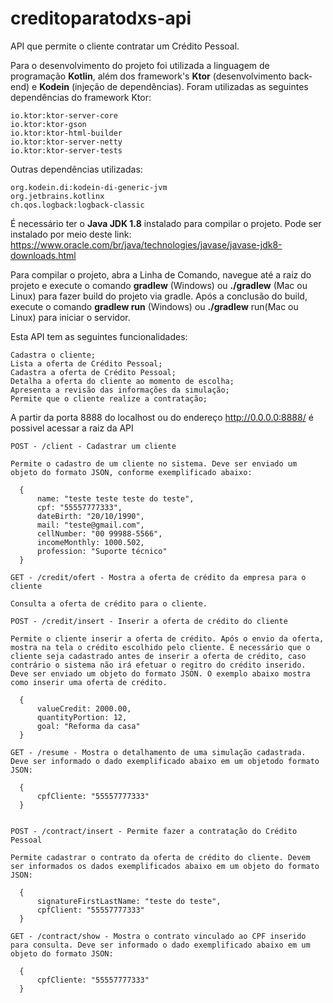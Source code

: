 # creditoparatodxs-api
 
API que permite o cliente contratar um Crédito Pessoal.

Para o desenvolvimento do projeto foi utilizada a linguagem de programação **Kotlin**, além dos framework's **Ktor** (desenvolvimento back-end) e **Kodein** (injeção de dependências). Foram utilizadas as seguintes dependências do framework Ktor:

    io.ktor:ktor-server-core
    io.ktor:ktor-gson
    io.ktor:ktor-html-builder
    io.ktor:ktor-server-netty
    io.ktor:ktor-server-tests

Outras dependências utilizadas:

    org.kodein.di:kodein-di-generic-jvm
    org.jetbrains.kotlinx
    ch.qos.logback:logback-classic

É necessário ter o **Java JDK 1.8** instalado para compilar o projeto. Pode ser instalado por meio deste link: https://www.oracle.com/br/java/technologies/javase/javase-jdk8-downloads.html

Para compilar o projeto, abra a Linha de Comando, navegue até a raiz do projeto e execute o comando **gradlew** (Windows) ou **./gradlew** (Mac ou Linux) para fazer build do projeto via gradle. Após a conclusão do build, execute o comando **gradlew run** (Windows) ou **./gradlew** run(Mac ou Linux) para iniciar o servidor.

Esta API tem as seguintes funcionalidades: 
    
    Cadastra o cliente;
    Lista a oferta de Crédito Pessoal;
    Cadastra a oferta de Crédito Pessoal;
    Detalha a oferta do cliente ao momento de escolha;
    Apresenta a revisão das informações da simulação;
    Permite que o cliente realize a contratação;


A partir da porta 8888 do localhost ou do endereço http://0.0.0.0:8888/ é possivel acessar a raiz da API

    POST - /client - Cadastrar um cliente

    Permite o cadastro de um cliente no sistema. Deve ser enviado um objeto do formato JSON, conforme exemplificado abaixo:

      {
          name: "teste teste teste do teste",
          cpf: "55557777333",
          dateBirth: "20/10/1990",
          mail: "teste@gmail.com",
          cellNumber: "00 99988-5566",
          incomeMonthly: 1000.502,
          profession: "Suporte técnico"
      }
      
    GET - /credit/ofert - Mostra a oferta de crédito da empresa para o cliente 
    
    Consulta a oferta de crédito para o cliente.

    POST - /credit/insert - Inserir a oferta de crédito do cliente 

    Permite o cliente inserir a oferta de crédito. Após o envio da oferta, mostra na tela o crédito escolhido pelo cliente. É necessário que o cliente seja cadastrado antes de inserir a oferta de crédito, caso contrário o sistema não irá efetuar o regitro do crédito inserido. Deve ser enviado um objeto do formato JSON. O exemplo abaixo mostra como inserir uma oferta de crédito.
    
      {
          valueCredit: 2000.00,
          quantityPortion: 12,
          goal: "Reforma da casa"
      } 

    GET - /resume - Mostra o detalhamento de uma simulação cadastrada. Deve ser informado o dado exemplificado abaixo em um objetodo formato JSON:
    
      {
          cpfCliente: "55557777333"   
      }


    POST - /contract/insert - Permite fazer a contratação do Crédito Pessoal

    Permite cadastrar o contrato da oferta de crédito do cliente. Devem ser informados os dados exemplificados abaixo em um objeto do formato JSON:

      {
          signatureFirstLastName: "teste do teste",
          cpfClient: "55557777333"
      }
      
    GET - /contract/show - Mostra o contrato vinculado ao CPF inserido para consulta. Deve ser informado o dado exemplificado abaixo em um objeto do formato JSON:
    
      {
          cpfCliente: "55557777333"   
      }
